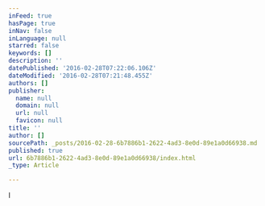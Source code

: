 ```yaml
---
inFeed: true
hasPage: true
inNav: false
inLanguage: null
starred: false
keywords: []
description: ''
datePublished: '2016-02-28T07:22:06.106Z'
dateModified: '2016-02-28T07:21:48.455Z'
authors: []
publisher:
  name: null
  domain: null
  url: null
  favicon: null
title: ''
author: []
sourcePath: _posts/2016-02-28-6b7886b1-2622-4ad3-8e0d-89e1a0d66938.md
published: true
url: 6b7886b1-2622-4ad3-8e0d-89e1a0d66938/index.html
_type: Article

---
```

I
